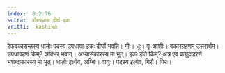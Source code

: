 ```yaml
---
index:  8.2.76
sutra:  र्वोरुपधाया दीर्घ इकः
vritti:  kashika 
---
```


रेफवकारान्तस्य धातोः पदस्य उपधायाः इकः दीर्घो भवति। गीः। धूः। पूः आशीः। वकारग्रहणम् उत्तरार्थम्। उपधाग्रहणं किम्? अबिभर् भवान्। अभ्यासेकारस्य मा भूत्। इकः इति किम्? अत्र एव प्रत्युदाहरणे भशब्दाकारस्य मा भूत्। धातोः इत्येव, अग्निः। वायुः। पदस्य इत्येव, गिरौ। गिरः।

